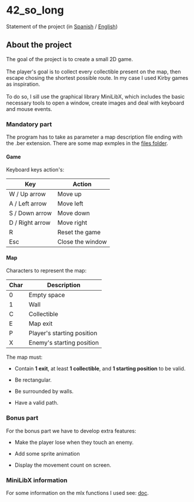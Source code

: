 # 42_so_long

Statement of the project (in [Spanish](es.subject.pdf) / [English](en.subject.pdf))

## About the project

The goal of the project is to create a small 2D game. 
<br>
<br>
The player's goal is to collect every collectible present on the map, then escape chosing the shortest possible route.
In my case I used Kirby games as inspiration.
<br>
<br>
To do so, I sill use the graphical library MiniLibX, which includes the basic necessary tools to open a window, create images and deal with keyboard and mouse events.

### Mandatory part

The program has to take as parameter a map description file ending with the .ber extension. There are some map exmples in the [files folder](files/).

#### Game 

Keyboard keys action's:

| Key | Action |
|  -  |    -   |
| W / Up arrow | Move up |
| A / Left arrow | Move left |
| S / Down arrow | Move down |
| D / Right arrow | Move right |
| R | Reset the game |
| Esc | Close the window |

#### Map

Characters to represent the map:

| Char | Description |
| - | - |
| 0 | Empty space |
| 1 | Wall |
| C | Collectible |
| E | Map exit |
| P | Player's starting position |
| X | Enemy's starting position |


The map must:

- Contain **1 exit**, at least **1 collectible**, and **1 starting position** to be valid.

- Be rectangular.

- Be surrounded by walls.

- Have a valid path.

### Bonus part

For the bonus part we have to develop extra features:

- Make the player lose when they touch an enemy.

- Add some sprite animation

- Display the movement count on screen.

### MiniLibX information

For some information on the mlx functions I used see: [doc](mlx_info.md).